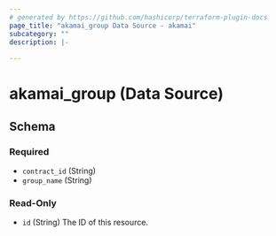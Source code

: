 ```yaml
---
# generated by https://github.com/hashicorp/terraform-plugin-docs
page_title: "akamai_group Data Source - akamai"
subcategory: ""
description: |-
  
---
```


# akamai_group (Data Source)





<!-- schema generated by tfplugindocs -->
## Schema

### Required

- `contract_id` (String)
- `group_name` (String)

### Read-Only

- `id` (String) The ID of this resource.
